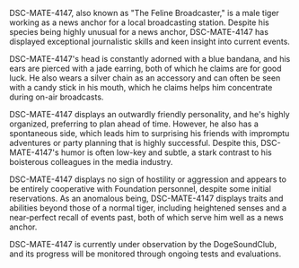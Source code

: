 DSC-MATE-4147, also known as "The Feline Broadcaster," is a male tiger working as a news anchor for a local broadcasting station. Despite his species being highly unusual for a news anchor, DSC-MATE-4147 has displayed exceptional journalistic skills and keen insight into current events.

DSC-MATE-4147's head is constantly adorned with a blue bandana, and his ears are pierced with a jade earring, both of which he claims are for good luck. He also wears a silver chain as an accessory and can often be seen with a candy stick in his mouth, which he claims helps him concentrate during on-air broadcasts.

DSC-MATE-4147 displays an outwardly friendly personality, and he's highly organized, preferring to plan ahead of time. However, he also has a spontaneous side, which leads him to surprising his friends with impromptu adventures or party planning that is highly successful. Despite this, DSC-MATE-4147's humor is often low-key and subtle, a stark contrast to his boisterous colleagues in the media industry.

DSC-MATE-4147 displays no sign of hostility or aggression and appears to be entirely cooperative with Foundation personnel, despite some initial reservations. As an anomalous being, DSC-MATE-4147 displays traits and abilities beyond those of a normal tiger, including heightened senses and a near-perfect recall of events past, both of which serve him well as a news anchor.

DSC-MATE-4147 is currently under observation by the DogeSoundClub, and its progress will be monitored through ongoing tests and evaluations.